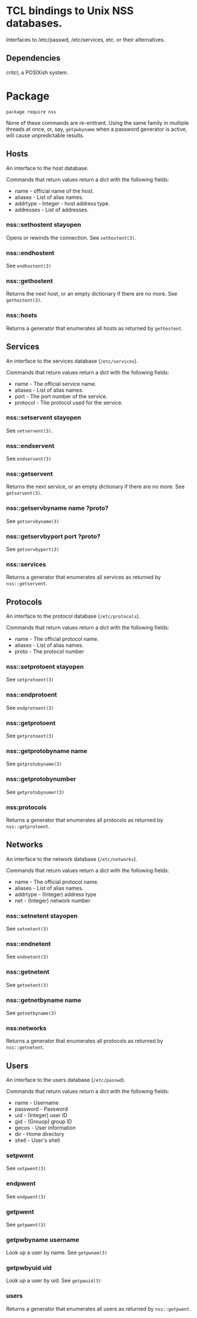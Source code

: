 TCL bindings to Unix NSS databases.
===================================

Interfaces to /etc/passwd, /etc/services, etc. or their alternatives.

Dependencies
------------

critcl, a POSIXish system.

Package
=======

    package require nss

None of these commands are re-enttrant. Using the same family in
multiple threads at once, or, say, `getpwbyname` when a password
generator is active, will cause unpredictable results.

Hosts
-----

An interface to the host database.

Commands that return values return a dict with the following fields:

* name - official name of the host.
* aliases - List of alias names.
* addrtype - Integer - host address type.
* addresses - List of addresses.

### nss::sethostent stayopen

Opens or rewinds the connection. See `sethostent(3)`.

### nss::endhostent

See `endhostent(3)`

### nss::gethostent

Returns the next host, or an empty dictionary if there are no
more. See `gethostent(3)`.

### nss::hosts

Returns a generator that enumerates all hosts as returned by
`gethostent`.

Services
--------

An interface to the services database (`/etc/services`).

Commands that return values return a dict with the following fields:

* name - The official service name.
* aliases - List of alias names.
* port - The port number of the service.
* protocol - The protocol used for the service.

### nss::setservent stayopen

See `setservent(3)`.

### nss::endservent

See `endservent(3)`

### nss::getservent

Returns the next service, or an empty dictionary if there are no
more. See `getservent(3)`.

### nss::getservbyname name ?proto?

See `getservbyname(3)`

### nss::getservbyport port ?proto?

See `getservbyport(3)`

### nss::services

Returns a generator that enumerates all services as returned by
`nss::getservent`.

Protocols
---------

An interface to the protocol database (`/etc/protocols`).

Commands that return values return a dict with the following fields:

* name - The official protocol name.
* aliases - List of alias names.
* proto - The protocol number

### nss::setprotoent stayopen

See `setprotoent(3)`

### nss::endprotoent

See `endprotoent(3)`

### nss::getprotoent

See `getprotoent(3)`

### nss::getprotobyname name

See `getprotobyname(3)`

### nss::getprotobynumber

See `getprotobynumer(3)`

### nss:protocols

Returns a generator that enumerates all protocols as returned by
`nss::getprotoent`.

Networks
--------

An interface to the network database (`/etc/networks`).

Commands that return values return a dict with the following fields:

* name - The official protocol name.
* aliases - List of alias names.
* addrtype - (Integer) address type
* net - (Integer) network number

### nss::setnetent stayopen

See `setnetent(3)`

### nss::endnetent

See `endnetent(3)`

### nss::getnetent

See `getnetent(3)`

### nss::getnetbyname name

See `getnetbyname(3)`

### nss:networks

Returns a generator that enumerates all protocols as returned by
`nss::getnetent`.

Users
-----

An interface to the users database (`/etc/passwd`).

Commands that return values return a dict with the following fields:

* name - Username
* password - Password
* uid - (Integer) user ID
* gid - (Grouop) group ID
* gecos - User information
* dir - Home directory
* shell - User's shell

### setpwent

See `setpwent(3)`

### endpwent

See `endpwent(3)`

### getpwent

See `getpwent(3)`

### getpwbyname username

Look up a user by name. See `getpwnam(3)`

### getpwbyuid uid

Look up a user by uid. See `getpwuid(3)`

### users

Returns a generator that enumerates all users as returned by
`nss::getpwent`.
